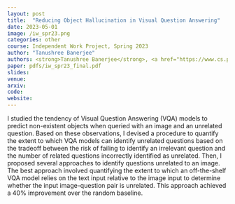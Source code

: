```yaml
---
layout: post
title:  "Reducing Object Hallucination in Visual Question Answering"
date: 2023-05-01
image: /iw_spr23.png
categories: other
course: Independent Work Project, Spring 2023
author: "Tanushree Banerjee"
authors: <strong>Tanushree Banerjee</strong>, <a href="https://www.cs.princeton.edu/~olgarus/">Olga Russakovsky</a>
paper: pdfs/iw_spr23_final.pdf
slides:
venue: 
arxiv: 
code: 
website: 
---
```

I studied the tendency of Visual Question Answering (VQA) models to predict non-existent objects when queried with an image and an unrelated question. Based on these observations, I devised a procedure to quantify the extent to which VQA models can identify unrelated questions based on the tradeoff between the risk of failing to identify an irrelevant question and the number of related questions incorrectly identified as unrelated. Then, I proposed several approaches to identify questions unrelated to an image. The best approach involved quantifying the extent to which an off-the-shelf VQA model relies on the text input relative to the image input to determine whether the input image-question pair is unrelated. This approach achieved a 40% improvement over the random baseline.